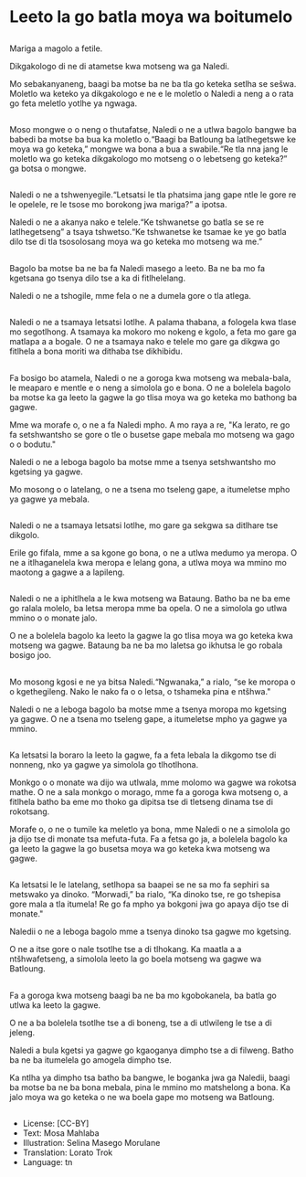 # Leeto la go batla moya wa boitumelo

##
Mariga a magolo a fetile.

Dikgakologo di ne di atametse kwa motseng wa ga Naledi.

Mo sebakanyaneng, baagi ba motse ba ne ba tla go keteka setlha se sešwa. Moletlo wa keteko ya dikgakologo e ne e le moletlo o Naledi a neng a o rata go feta meletlo yotlhe ya ngwaga.

##
Moso mongwe o o neng o thutafatse, Naledi o ne a utlwa bagolo bangwe ba babedi ba motse ba bua ka moletlo o.“Baagi ba Batloung ba latlhegetswe ke moya wa go keteka,” mongwe wa bona a bua a swabile.“Re tla nna jang le moletlo wa go keteka dikgakologo mo motseng o o lebetseng go keteka?” ga botsa o mongwe.

##
Naledi o ne a tshwenyegile.“Letsatsi le tla phatsima jang gape ntle le gore re le opelele, re le tsose mo borokong jwa mariga?” a ipotsa.

Naledi o ne a akanya nako e telele.“Ke tshwanetse go batla se se re latlhegetseng” a tsaya tshwetso.“Ke tshwanetse ke tsamae ke ye go batla dilo tse di tla tsosoIosang moya wa go keteka mo motseng wa me.”

##
Bagolo ba motse ba ne ba fa Naledi masego a leeto. Ba ne ba mo fa kgetsana go tsenya dilo tse a ka di fitlhelelang.

Naledi o ne a tshogile, mme fela o ne a dumela gore o tla atlega.

##
Naledi o ne a tsamaya letsatsi lotlhe. A palama thabana, a fologela kwa tlase mo segotlhong. A tsamaya ka mokoro mo nokeng e kgolo, a feta mo gare ga matlapa a a bogale. O ne a tsamaya nako e telele mo gare ga dikgwa go fitlhela a bona moriti wa dithaba tse dikhibidu.

##
Fa bosigo bo atamela, Naledi o ne a goroga kwa motseng wa mebala-bala, le meaparo e mentle e o neng a simolola go e bona. O ne a bolelela bagolo ba motse ka ga leeto la gagwe la go tlisa moya wa go keteka mo bathong ba gagwe.

Mme wa morafe o, o ne a fa Naledi mpho. A mo raya a re, "Ka lerato, re go fa setshwantsho se gore o tle o busetse gape mebala mo motseng wa gago o o bodutu."

Naledi o ne a leboga bagolo ba motse mme a tsenya setshwantsho mo kgetsing ya gagwe.

Mo mosong o o latelang, o ne a tsena mo tseleng gape, a itumeletse mpho ya gagwe ya mebala.

##
Naledi o ne a tsamaya letsatsi lotlhe, mo gare ga sekgwa sa ditlhare tse dikgolo.

Erile go fifala, mme a sa kgone go bona, o ne a utlwa medumo ya meropa. O ne a itlhaganelela kwa meropa e lelang gona, a utlwa moya wa mmino mo maotong a gagwe a a lapileng.

##
Naledi o ne a iphitlhela a le kwa motseng wa Bataung. Batho ba ne ba eme go ralala molelo, ba letsa meropa mme ba opela. O ne a simolola go utlwa mmino o o monate jalo.

O ne a bolelela bagolo ka leeto la gagwe la go tlisa moya wa go keteka kwa motseng wa gagwe. Bataung ba ne ba mo laletsa go ikhutsa le go robala bosigo joo.

##
Mo mosong kgosi e ne ya bitsa Naledi.“Ngwanaka,” a rialo, “se ke moropa o o kgethegileng. Nako le nako fa o o letsa, o tshameka pina e ntšhwa."

Naledi o ne a leboga bagolo ba motse mme a tsenya moropa mo kgetsing ya gagwe. O ne a tsena mo tseleng gape, a itumeletse mpho ya gagwe ya mmino.

##
Ka letsatsi la boraro la leeto la gagwe, fa a feta lebala la dikgomo tse di nonneng, nko ya gagwe ya simolola go tlhotlhona.

Monkgo o o monate wa dijo wa utlwala, mme molomo wa gagwe wa rokotsa mathe. O ne a sala monkgo o morago, mme fa a goroga kwa motseng o, a fitlhela batho ba eme mo thoko ga dipitsa tse di tletseng dinama tse di rokotsang.

Morafe o, o ne o tumile ka meletlo ya bona, mme Naledi o ne a simolola go ja dijo tse di monate tsa mefuta-futa. Fa a fetsa go ja, a bolelela bagolo ka ga leeto la gagwe la go busetsa moya wa go keteka kwa motseng wa gagwe.

##
Ka letsatsi le le latelang, setlhopa sa baapei se ne sa mo fa sephiri sa metswako ya dinoko. “Morwadi,” ba rialo, “Ka dinoko tse, re go tshepisa gore mala a tla itumela! Re go fa mpho ya bokgoni jwa go apaya dijo tse di monate."

Naledii o ne a leboga bagolo mme a tsenya dinoko tsa gagwe mo kgetsing.

O ne a itse gore o nale tsotlhe tse a di tlhokang. Ka maatla a a ntšhwafetseng, a simolola leeto la go boela motseng wa gagwe wa Batloung.

##
Fa a goroga kwa motseng baagi ba ne ba mo kgobokanela, ba batla go utlwa ka leeto la gagwe.

O ne a ba bolelela tsotlhe tse a di boneng, tse a di utlwileng le tse a di jeleng.

Naledi a bula kgetsi ya gagwe go kgaoganya dimpho tse a di filweng. Batho ba ne ba itumelela go amogela dimpho tse.

Ka ntlha ya dimpho tsa batho ba bangwe, le boganka jwa ga Naledii, baagi ba motse ba ne ba bona mebala, pina le mmino mo matshelong a bona. Ka jalo moya wa go keteka o ne wa boela gape mo motseng wa Batloung.

##
* License: [CC-BY]
* Text: Mosa Mahlaba
* Illustration: Selina Masego Morulane
* Translation: Lorato Trok
* Language: tn
